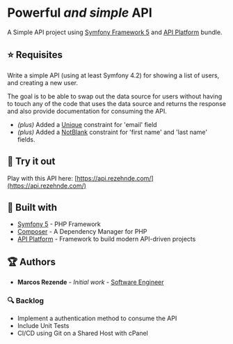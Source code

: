 # Powerful _and simple_ API

A Simple API project using [Symfony Framework 5](https://symfony.com/what-is-symfony) and [API Platform](https://symfony.com/projects/apiplatform) bundle.

## :star: Requisites

Write a simple API (using at least Symfony 4.2) for showing a list of users, and creating a new user.

The goal is to be able to swap out the data source for users without having to touch any of the code that uses the data source and returns the response and also provide documentation for consuming the API.

+ _(plus)_ Added a [Unique](https://symfony.com/doc/current/reference/constraints/Unique.html) constraint for 'email' field
+ _(plus)_ Added a [NotBlank](https://symfony.com/doc/current/reference/constraints/NotBlank.html) constraint for 'first name' and 'last name' fields.

## :muscle: Try it out 

Play with this API here: [https://api.rezehnde.com/](https://api.rezehnde.com/)

## :triangular_ruler: Built with 

* [Symfony 5](https://symfony.com/what-is-symfony) - PHP Framework
* [Composer](https://getcomposer.org/) - A Dependency Manager for PHP
* [API Platform](https://api-platform.com/) - Framework to build modern API-driven projects

## :trophy: Authors 

* **Marcos Rezende** - *Initial work* - [Software Engineer](https://github.com/rezehnde)

### :mag: Backlog 

* Implement a authentication method to consume the API
* Include Unit Tests
* CI/CD using Git on a Shared Host with cPanel
